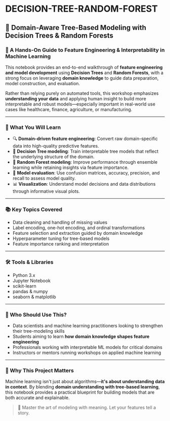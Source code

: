 # DECISION-TREE-RANDOM-FOREST


## 🌿 Domain-Aware Tree-Based Modeling with Decision Trees & Random Forests

### 🎯 A Hands-On Guide to Feature Engineering & Interpretability in Machine Learning

This notebook provides an end-to-end walkthrough of **feature engineering and model development** using **Decision Trees** and **Random Forests**, with a strong focus on leveraging **domain knowledge** to guide data preparation, model construction, and evaluation.

Rather than relying purely on automated tools, this workshop emphasizes **understanding your data** and applying human insight to build more interpretable and robust models—especially important in real-world use cases like healthcare, finance, agriculture, or manufacturing.

---

### 🚀 What You Will Learn

* 🔍 **Domain-driven feature engineering**: Convert raw domain-specific data into high-quality predictive features.
* 🌳 **Decision Tree modeling**: Train interpretable tree models that reflect the underlying structure of the domain.
* 🌲 **Random Forest modeling**: Improve performance through ensemble learning while retaining insights via feature importance.
* 🧮 **Model evaluation**: Use confusion matrices, accuracy, precision, and recall to assess model quality.
* 📊 **Visualization**: Understand model decisions and data distributions through informative visual plots.

---

### 📚 Key Topics Covered

* Data cleaning and handling of missing values
* Label encoding, one-hot encoding, and ordinal transformations
* Feature selection and extraction guided by domain knowledge
* Hyperparameter tuning for tree-based models
* Feature importance ranking and interpretation

---

### 🛠️ Tools & Libraries

* Python 3.x
* Jupyter Notebook
* scikit-learn
* pandas & numpy
* seaborn & matplotlib

---

### 🧠 Who Should Use This?

* Data scientists and machine learning practitioners looking to strengthen their tree-modeling skills
* Students aiming to learn **how domain knowledge shapes feature engineering**
* Professionals working with interpretable ML models for critical domains
* Instructors or mentors running workshops on applied machine learning

---

### 🔎 Why This Project Matters

Machine learning isn't just about algorithms—**it's about understanding data in context**. By blending **domain understanding with tree-based learning**, this notebook provides a practical blueprint for building models that are both accurate and explainable.

> 🌟 Master the art of modeling with meaning. Let your features tell a story.

